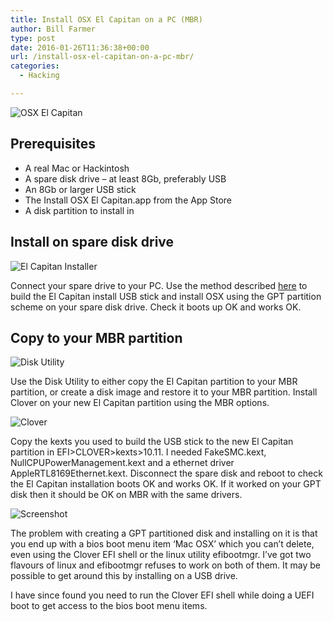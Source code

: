 ```yaml
---
title: Install OSX El Capitan on a PC (MBR)
author: Bill Farmer
type: post
date: 2016-01-26T11:36:38+00:00
url: /install-osx-el-capitan-on-a-pc-mbr/
categories:
  - Hacking

---
```

![OSX El Capitan][1]

## Prerequisites

  * A real Mac or Hackintosh
  * A spare disk drive &#8211; at least 8Gb, preferably USB
  * An 8Gb or larger USB stick
  * The Install OSX El Capitan.app from the App Store
  * A disk partition to install in

## Install on spare disk drive

![El Capitan Installer][4]

Connect your spare drive to your PC. Use the method described [here][5] to build the El Capitan install USB stick and install OSX using the GPT partition scheme on your spare disk drive. Check it boots up OK and works OK.

## Copy to your MBR partition

![Disk Utility][6]

Use the Disk Utility to either copy the El Capitan partition to your MBR partition, or create a disk image and restore it to your MBR partition. Install Clover on your new El Capitan partition using the MBR options.

![Clover][2]

Copy the kexts you used to build the USB stick to the new El Capitan partition in EFI>CLOVER>kexts>10.11. I needed FakeSMC.kext, NullCPUPowerManagement.kext and a ethernet driver AppleRTL8169Ethernet.kext. Disconnect the spare disk and reboot to check the El Capitan installation boots OK and works OK. If it worked on your GPT disk then it should be OK on MBR with the same drivers.

![Screenshot][3]

The problem with creating a GPT partitioned disk and installing on it is that you end up with a bios boot menu item &#8216;Mac OSX&#8217; which you can&#8217;t delete, even using the Clover EFI shell or the linux utility efibootmgr. I&#8217;ve got two flavours of linux and efibootmgr refuses to work on both of them. It may be possible to get around this by installing on a USB drive.

I have since found you need to run the Clover EFI shell while doing a UEFI boot to get access to the bios boot menu items.

 [1]: images/2016/01/El-Capitan.png
 [2]: images/2016/01/Clover.png
 [3]: images/2016/01/Screenshot.png
 [4]: images/2016/01/os-x-el-capitan-installer.png
 [5]: http://eladnava.com/install-os-x-10-11-el-capitan-on-hackintosh-vanilla
 [6]: images/2016/01/Disk-Utility.png
